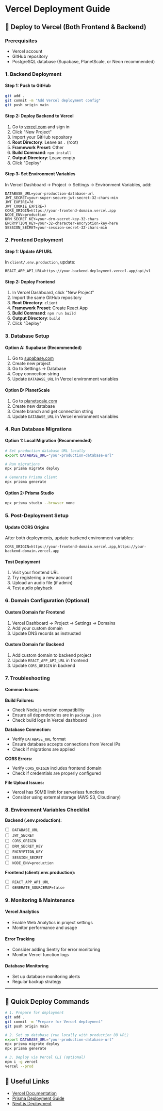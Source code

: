 # Vercel Deployment Guide

## 🚀 Deploy to Vercel (Both Frontend & Backend)

### Prerequisites
- Vercel account
- GitHub repository
- PostgreSQL database (Supabase, PlanetScale, or Neon recommended)

### 1. Backend Deployment

#### Step 1: Push to GitHub
```bash
git add .
git commit -m "Add Vercel deployment config"
git push origin main
```

#### Step 2: Deploy Backend to Vercel
1. Go to [vercel.com](https://vercel.com) and sign in
2. Click "New Project"
3. Import your GitHub repository
4. **Root Directory**: Leave as `.` (root)
5. **Framework Preset**: Other
6. **Build Command**: `npm install`
7. **Output Directory**: Leave empty
8. Click "Deploy"

#### Step 3: Set Environment Variables
In Vercel Dashboard → Project → Settings → Environment Variables, add:

```
DATABASE_URL=your-production-database-url
JWT_SECRET=your-super-secure-jwt-secret-32-chars-min
JWT_EXPIRE=7d
JWT_COOKIE_EXPIRE=7
CORS_ORIGIN=https://your-frontend-domain.vercel.app
NODE_ENV=production
DRM_SECRET_KEY=your-drm-secret-key-32-chars
ENCRYPTION_KEY=your-32-character-encryption-key-here
SESSION_SECRET=your-session-secret-32-chars-min
```

### 2. Frontend Deployment

#### Step 1: Update API URL
In `client/.env.production`, update:
```
REACT_APP_API_URL=https://your-backend-deployment.vercel.app/api/v1
```

#### Step 2: Deploy Frontend
1. In Vercel Dashboard, click "New Project"
2. Import the same GitHub repository
3. **Root Directory**: `client`
4. **Framework Preset**: Create React App
5. **Build Command**: `npm run build`
6. **Output Directory**: `build`
7. Click "Deploy"

### 3. Database Setup

#### Option A: Supabase (Recommended)
1. Go to [supabase.com](https://supabase.com)
2. Create new project
3. Go to Settings → Database
4. Copy connection string
5. Update `DATABASE_URL` in Vercel environment variables

#### Option B: PlanetScale
1. Go to [planetscale.com](https://planetscale.com)
2. Create new database
3. Create branch and get connection string
4. Update `DATABASE_URL` in Vercel environment variables

### 4. Run Database Migrations

#### Option 1: Local Migration (Recommended)
```bash
# Set production database URL locally
export DATABASE_URL="your-production-database-url"

# Run migrations
npx prisma migrate deploy

# Generate Prisma client
npx prisma generate
```

#### Option 2: Prisma Studio
```bash
npx prisma studio --browser none
```

### 5. Post-Deployment Setup

#### Update CORS Origins
After both deployments, update backend environment variables:
```
CORS_ORIGIN=https://your-frontend-domain.vercel.app,https://your-backend-domain.vercel.app
```

#### Test Deployment
1. Visit your frontend URL
2. Try registering a new account
3. Upload an audio file (if admin)
4. Test audio playback

### 6. Domain Configuration (Optional)

#### Custom Domain for Frontend
1. Vercel Dashboard → Project → Settings → Domains
2. Add your custom domain
3. Update DNS records as instructed

#### Custom Domain for Backend
1. Add custom domain to backend project
2. Update `REACT_APP_API_URL` in frontend
3. Update `CORS_ORIGIN` in backend

### 7. Troubleshooting

#### Common Issues:

**Build Failures:**
- Check Node.js version compatibility
- Ensure all dependencies are in `package.json`
- Check build logs in Vercel dashboard

**Database Connection:**
- Verify `DATABASE_URL` format
- Ensure database accepts connections from Vercel IPs
- Check if migrations are applied

**CORS Errors:**
- Verify `CORS_ORIGIN` includes frontend domain
- Check if credentials are properly configured

**File Upload Issues:**
- Vercel has 50MB limit for serverless functions
- Consider using external storage (AWS S3, Cloudinary)

### 8. Environment Variables Checklist

**Backend (.env.production):**
- [ ] `DATABASE_URL`
- [ ] `JWT_SECRET`
- [ ] `CORS_ORIGIN`
- [ ] `DRM_SECRET_KEY`
- [ ] `ENCRYPTION_KEY`
- [ ] `SESSION_SECRET`
- [ ] `NODE_ENV=production`

**Frontend (client/.env.production):**
- [ ] `REACT_APP_API_URL`
- [ ] `GENERATE_SOURCEMAP=false`

### 9. Monitoring & Maintenance

#### Vercel Analytics
- Enable Web Analytics in project settings
- Monitor performance and usage

#### Error Tracking
- Consider adding Sentry for error monitoring
- Monitor Vercel function logs

#### Database Monitoring
- Set up database monitoring alerts
- Regular backup strategy

---

## 📝 Quick Deploy Commands

```bash
# 1. Prepare for deployment
git add .
git commit -m "Prepare for Vercel deployment"
git push origin main

# 2. Set up database (run locally with production DB URL)
export DATABASE_URL="your-production-database-url"
npx prisma migrate deploy
npx prisma generate

# 3. Deploy via Vercel CLI (optional)
npm i -g vercel
vercel --prod
```

## 🔗 Useful Links
- [Vercel Documentation](https://vercel.com/docs)
- [Prisma Deployment Guide](https://www.prisma.io/docs/guides/deployment)
- [Next.js Deployment](https://nextjs.org/docs/deployment)
